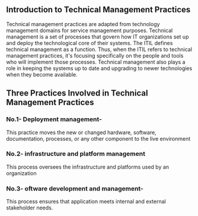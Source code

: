 ## Introduction to Technical Management Practices

Technical management practices are adapted from technology management domains for service management purposes.
Technical management is a set of processes that govern how IT organizations set up and deploy the technological core of their systems. 
The ITIL defines technical management as a function. Thus, when the ITIL refers to technical management practices, it's focusing specifically on the people and tools who will implement those processes. Technical management also plays a role in keeping the systems up to date and upgrading to newer technologies when they become available. 


## Three Practices Involved in Technical Management Practices

 ### No.1-  Deployment management-
 This practice moves the new or changed hardware, software, documentation, processes, or any other component to the live environment

### No.2- infrastructure and platform management

This process oversees the infrastructure and platforms used by an organization

### No.3- oftware development and management-

This process ensures that application meets internal and external stakeholder needs. 
​
